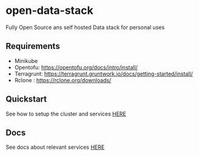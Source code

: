 # open-data-stack
Fully Open Source ans self hosted Data stack for personal uses

## Requirements

- Minikube
- Opentofu: https://opentofu.org/docs/intro/install/
- Terragrunt: https://terragrunt.gruntwork.io/docs/getting-started/install/
- Rclone : https://rclone.org/downloads/

## Quickstart
See how to setup the cluster and services [HERE](docs/quickstart.md)

## Docs
See docs about relevant services [HERE](docs/home.md)